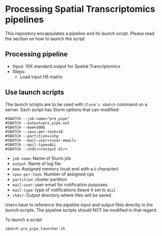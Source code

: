 # Processing Spatial Transcriptomics pipelines

This repository encapsulates a pipeline and its launch script. Please read the section on how to launch the script

## Processing pipeline
* Input: 10X standard output for Spatial Trancriptomics
* Steps:
	* Load input H5 matrix

## Use launch scripts
The launch scripts are to be used with `Slurm's sbatch` command on a server. Each script has Slurm options that can modified:

```
#SBATCH --job-name="pre_pipe"
#SBATCH --output=pre_pipe.out
#SBATCH --mem=500G
#SBATCH --cpus-per-task=16
#SBATCH --partition=sihp
#SBATCH --mail-user=<user-email>
#SBATCH --mail-type=ALL
#SBATCH --chdir=<output-dir>
```
* `job-name`: Name of Slurm job 
* `output`: Name of log file
* `mem`: Assigned memory (nust end with a `G` character)
* `cpus-per-task`: Number of assigned cps
* `partition`: cluster partition
* `mail-user`: user email for notification purposes
* `mail-type`: type of notifications (leave it set to `ALL`)
* `chdir`: Output directory where files will be saved

Users have to reference the pipeline input and output files directly in the launch scripts. The pipeline scripts should NOT be modified in that regard.

To launch a script:
```
sbatch pre_pipe_launcher.sh
```
